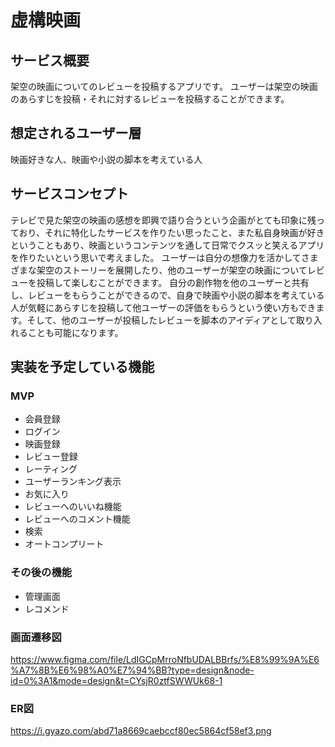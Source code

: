 # 虚構映画

## サービス概要
架空の映画についてのレビューを投稿するアプリです。
ユーザーは架空の映画のあらすじを投稿・それに対するレビューを投稿することができます。


## 想定されるユーザー層
映画好きな人、映画や小説の脚本を考えている人


## サービスコンセプト
テレビで見た架空の映画の感想を即興で語り合うという企画がとても印象に残っており、それに特化したサービスを作りたい思ったこと、また私自身映画が好きということもあり、映画というコンテンツを通して日常でクスッと笑えるアプリを作りたいという思いで考えました。
ユーザーは自分の想像力を活かしてさまざまな架空のストーリーを展開したり、他のユーザーが架空の映画についてレビューを投稿して楽しむことができます。
自分の創作物を他のユーザーと共有し、レビューをもらうことができるので、自身で映画や小説の脚本を考えている人が気軽にあらすじを投稿して他ユーザーの評価をもらうという使い方もできます。そして、他のユーザーが投稿したレビューを脚本のアイディアとして取り入れることも可能になります。


## 実装を予定している機能
### MVP
- 会員登録
- ログイン
- 映画登録
- レビュー登録
- レーティング
- ユーザーランキング表示
- お気に入り
- レビューへのいいね機能
- レビューへのコメント機能
- 検索
- オートコンプリート

### その後の機能
- 管理画面
- レコメンド

### 画面遷移図
https://www.figma.com/file/LdIGCpMrroNfbUDALBBrfs/%E8%99%9A%E6%A7%8B%E6%98%A0%E7%94%BB?type=design&node-id=0%3A1&mode=design&t=CYsjR0ztfSWWUk68-1

### ER図
https://i.gyazo.com/abd71a8669caebccf80ec5864cf58ef3.png
